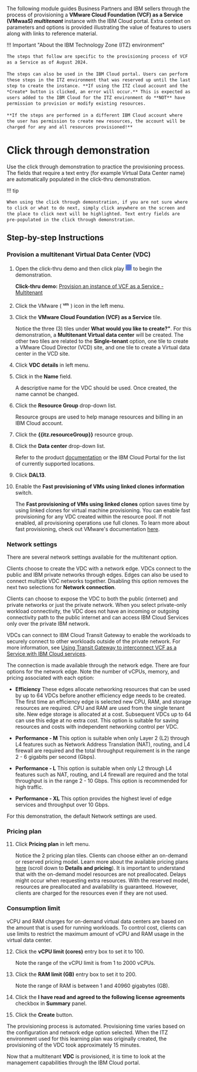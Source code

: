 The following module guides Business Partners and IBM sellers through the process of provisioning a **VMware Cloud Foundation (VCF) as a Service (VMwaaS) *multitenant*** instance with the IBM Cloud portal. Extra context on parameters and options is provided illustrating the value of features to users along with links to reference material.

!!! Important "About the IBM Technology Zone (ITZ) environment"

    The steps that follow are specific to the provisioning process of VCF as a Service as of August 2024. 
    
    The steps can also be used in the IBM Cloud portal. Users can perform these steps in the ITZ environment that was reserved up until the last step to create the instance. **If using the ITZ cloud account and the *Create* button is clicked, an error will occur.** This is expected as users added to the IBM Cloud for the ITZ environment do **NOT** have permission to provision or modify existing resources. 

    **If the steps are performed in a different IBM Cloud account where the user has permission to create new resources, the account will be charged for any and all resources provisioned!**

# Click through demonstration
 Use the click through demonstration to practice the provisioning process. The fields that require a text entry (for example Virtual Data Center name) are automatically populated in the click-thru demonstration. 

!!! tip
    
    When using the click through demonstration, if you are not sure where to click or what to do next, simply click anywhere on the screen and the place to click next will be highlighted. Text entry fields are pre-populated in the click through demonstration.

## Step-by-step Instructions
### Provision a multitenant Virtual Data Center (VDC)
1. Open the click-thru demo and then click play ![](_attachments/ClickThruPlayButton.png) to begin the demonstration.

    **Click-thru demo:** <a href={{clickthru.vcsaasmtProvisioning}} target ="_blank">Provision an instance of VCF as a Service - Multitenant</a>
     <!-- **Click-thru demo:** <a href="https://ibm.github.io/SalesEnablement-VMware-L3/includes/VMwaaS-mt-provisioning/index.html" target ="_blank">Provision a multitenant instance of VMwaaS</a> -->

2. Click the VMware (![](_attachments/VMicon.png)) icon in the left menu.
3. Click the **VMware Cloud Foundation (VCF) as a Service** tile.

    Notice the three (3) tiles under **What would you like to create?"**. For this demonstration, a **Multitenant Virtual data center** will be created. The other two tiles are related to the **Single-tenant** option, one tile to create a VMware Cloud Director (VCD) site, and one tile to create a Virtual data center in the VCD site. 


4. Click **VDC details** in left menu.
5. Click in the **Name** field.

    A descriptive name for the VDC should be used. Once created, the name cannot be changed.

6. Click the **Resource Group** drop-down list.

    Resource groups are used to help manage resources and billing in an IBM Cloud account.

7. Click the **{{itz.resourceGroup}}** resource group.
8. Click the **Data center** drop-down list.

    Refer to the product <a href="https://cloud.ibm.com/docs/vmwaresolutions?topic=vmwaresolutions-tenant-plan-deploy#tenant-plan-deploy-locations" target="_blank">documentation</a> or the IBM Cloud Portal for the list of currently supported locations.

9. Click **DAL13**.
10. Enable the **Fast provisioning of VMs using linked clones** **information** switch.

    The **Fast provisioning of VMs using linked clones** option saves time by using linked clones for virtual machine provisioning. You can enable fast provisioning for any VDC created within the resource pool. If not enabled, all provisioning operations use full clones. To learn more about fast provisioning, check out VMware's documentation <a href="https://docs.vmware.com/en/VMware-Cloud-Director/10.4/VMware-Cloud-Director-Tenant-Portal-Guide/GUID-4C232B62-4C95-44FF-AD8F-DA2588A5BACC.html" target="_blank">here</a>. 

### Network settings
There are several network settings available for the multitenant option.

Clients choose to create the VDC with a network edge. VDCs connect to the public and IBM private networks through edges. Edges can also be used to connect multiple VDC networks together. Disabling this option removes the next two selections for **Network connection**.

Clients can choose to expose the VDC to both the public (internet) and private networks or just the private network.
When you select private-only workload connectivity, the VDC does not have an incoming or outgoing connectivity path to the public internet and can access IBM Cloud Services only over the private IBM network. 

VDCs can connect to IBM Cloud Transit Gateway to enable the workloads to securely connect to other workloads outside of the private network. For more information, see <a href="https://cloud.ibm.com/docs/vmware-service?topic=vmware-service-tgw-adding-connections" target="_blank">Using Transit Gateway to interconnect VCF as a Service with IBM Cloud services</a>.

The connection is made available through the network edge. There are four options for the network edge. Note the number of vCPUs, memory, and pricing associated with each option: 

- **Efficiency** These edges allocate networking resources that can be used by up to 64 VDCs before another efficiency edge needs to be created. The first time an efficiency edge is selected new CPU, RAM, and storage resources are required. CPU and RAM are used from the single tenant site. New edge storage is allocated at a cost. Subsequent VDCs up to 64 can use this edge at no extra cost. This option is suitable for saving resources and costs with independent networking control per VDC.

- **Performance - M** This option is suitable when only Layer 2 (L2) through L4 features such as Network Address Translation (NAT), routing, and L4 firewall are required and the total throughput requirement is in the range 2 - 6 gigabits per second (Gbps).

- **Performance - L** This option is suitable when only L2 through L4 features such as NAT, routing, and L4 firewall are required and the total throughput is in the range 2 - 10 Gbps. This option is recommended for high traffic.

- **Performance - XL** This option provides the highest level of edge services and throughput over 10 Gbps.

For this demonstration, the default Network settings are used.

### Pricing plan
11. Click **Pricing plan** in left menu.

    Notice the 2 pricing plan tiles. Clients can choose either an on-demand or reserved pricing model. Learn more about the available pricing plans <a href="https://cloud.ibm.com/vmware/vmware_as_a_service/provision/vdc_mt#about" target="_blank">here</a> (scroll down to **Details and pricing**). It is important to understand that with the on-demand model resources are not preallocated. Delays might occur when requesting extra resources. With the reserved model, resources are preallocated and availability is guaranteed. However, clients are charged for the resources even if they are not used.

### Consumption limit
vCPU and RAM charges for on-demand virtual data centers are based on the amount that is used for running workloads. To control cost, clients can use limits to restrict the maximum amount of vCPU and RAM usage in the virtual data center.

12. Click the **vCPU limit (cores)** entry box to set it to 100.

    Note the range of the vCPU limit is from 1 to 2000 vCPUs.

13. Click the **RAM limit (GB)** entry box to set it to 200.

    Note the range of RAM is between 1 and 40960 gigabytes (GB).

14. Click the **I have read and agreed to the following license agreements** checkbox in **Summary** panel.
15. Click the **Create** button.

The provisioning process is automated. Provisioning time varies based on the configuration and network edge option selected. When the ITZ environment used for this learning plan was originally created, the provisioning of the VDC took approximately 15 minutes.

Now that a multitenant **VDC** is provisioned, it is time to look at the management capabilities through the IBM Cloud portal.